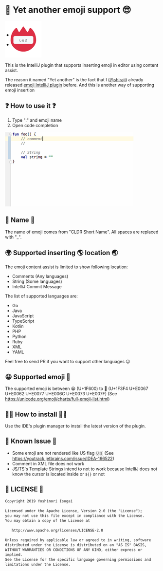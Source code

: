 # 🚀 Yet another emoji support 😎

![icon](website/images/icon.png)

This is the IntelliJ plugin that supports inserting emoji in editor using content assist.

The reason it named "Yet another" is the fact that I ([@shiraji](https://github.com/shiraji)) already released [emoji IntelliJ plugin](https://github.com/shiraji/emoji) before. And this is another way of supporting emoji insertion

## ❓ How to use it ❓

1. Type ":" and emoji name
1. Open code completion

![screenshot](website/images/emoji.gif)

## 📛 Name 📛

The name of emoji comes from "CLDR Short Name". All spaces are replaced with "_".

## 🌍 Supported inserting 🌎 location 🌏

The emoji content assist is limited to show following location:

* Comments (Any languages)
* String (Some languages)
* IntelliJ Commit Message

The list of supported languages are:

* Go
* Java
* JavaScript
* TypeScript
* Kotlin
* PHP
* Python
* Ruby
* XML
* YAML

Feel free to send PR if you want to support other languages 😉

## 😀 Supported emoji 🏴

The supported emoji is between 😀 (U+1F600) to 🏴󠁧󠁢󠁷󠁬󠁳󠁿 (U+1F3F4 U+E0067 U+E0062 U+E0077 U+E006C U+E0073 U+E007F) (See https://unicode.org/emoji/charts/full-emoji-list.html)

## 👩‍🔧 How to install 👨‍🔧

Use the IDE's plugin manager to install the latest version of the plugin.

## 🙈 Known Issue 🙉

* Some emoji are not rendered like US flag 🇺🇸 (See https://youtrack.jetbrains.com/issue/IDEA-166522)
* Comment in XML file does not work
* JS/TS's Template Strings intend to not to work because IntelliJ does not know the cursor is located inside or `${}` or not


## 📄 LICENSE 📃

```
Copyright 2019 Yoshinori Isogai

Licensed under the Apache License, Version 2.0 (the "License");
you may not use this file except in compliance with the License.
You may obtain a copy of the License at

   http://www.apache.org/licenses/LICENSE-2.0

Unless required by applicable law or agreed to in writing, software
distributed under the License is distributed on an "AS IS" BASIS,
WITHOUT WARRANTIES OR CONDITIONS OF ANY KIND, either express or implied.
See the License for the specific language governing permissions and
limitations under the License.
```
